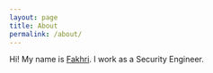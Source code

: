 ```yaml
---
layout: page
title: About
permalink: /about/
---
```


Hi! My name is [Fakhri](https://twitter.com/d0lph1n98). I work as a Security Engineer.
